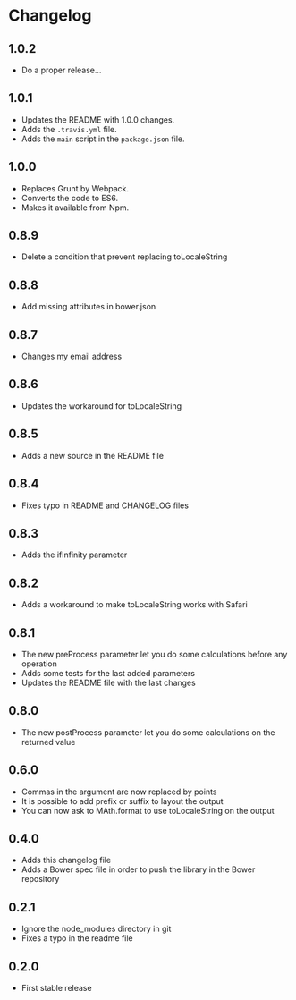 # Changelog

## 1.0.2

* Do a proper release...


## 1.0.1

* Updates the README with 1.0.0 changes.
* Adds the `.travis.yml` file.
* Adds the `main` script in the `package.json` file.


## 1.0.0

* Replaces Grunt by Webpack.
* Converts the code to ES6.
* Makes it available from Npm.


## 0.8.9

* Delete a condition that prevent replacing toLocaleString


## 0.8.8

* Add missing attributes in bower.json


## 0.8.7

* Changes my email address


## 0.8.6

* Updates the workaround for toLocaleString


## 0.8.5

* Adds a new source in the README file


## 0.8.4

* Fixes typo in README and CHANGELOG files


## 0.8.3

* Adds the ifInfinity parameter


## 0.8.2

* Adds a workaround to make toLocaleString works with Safari


## 0.8.1

* The new preProcess parameter let you do some calculations before any operation
* Adds some tests for the last added parameters
* Updates the README file with the last changes


## 0.8.0

* The new postProcess parameter let you do some calculations on the returned value


## 0.6.0

* Commas in the argument are now replaced by points
* It is possible to add prefix or suffix to layout the output
* You can now ask to MAth.format to use toLocaleString on the output


## 0.4.0

* Adds this changelog file
* Adds a Bower spec file in order to push the library in the Bower repository


## 0.2.1

* Ignore the node_modules directory in git
* Fixes a typo in the readme file


## 0.2.0

* First stable release

